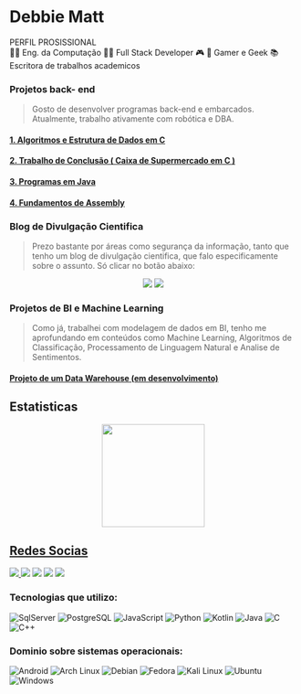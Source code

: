 # Debbie Matt
PERFIL PROSISSIONAL
<br>
👩‍🎓 Eng. da Computação
👩‍💻 Full Stack Developer
🎮 🧩 Gamer e Geek
📚 Escritora de  trabalhos academicos

### Projetos back- end
> Gosto de desenvolver programas back-end e embarcados. Atualmente, trabalho ativamente com robótica e DBA.

#### <a href = "https://github.com/DebbieMatt/ALG_ESTRUT_DADOS_I"> 1. Algoritmos e Estrutura de Dados em C </a>
#### <a href = "https://github.com/DebbieMatt/Trabalho-de-AED"> 2. Trabalho de Conclusão ( Caixa de Supermercado em C ) </a>
#### <a href = "https://github.com/DebbieMatt/Test_Java"> 3. Programas em Java </a>
#### <a href = "https://github.com/DebbieMatt/STUDY-ASSEMBLY"> 4. Fundamentos de Assembly </a>

### Blog de Divulgação Cientifica
>  Prezo bastante por áreas como segurança da informação, tanto que tenho um blog de divulgação cientifica, que falo especificamente sobre o assunto. Só clicar no botão abaixo: 

<div align="center">
<a href="https://debbymatt.tumblr.com/" target="_blank"><img src="https://img.shields.io/badge/Tumblr-%2336465D.svg?&style=for-the-badge&logo=Tumblr&logoColor=white"target="_blank"></a>
<a href="https://www.debbymatt.com" target="_blank"><img src="https://img.shields.io/badge/Wordpress-21759B?style=for-the-badge&logo=wordpress&logoColor=white"target="_blank"></a>
</div>

### Projetos de BI e Machine Learning
> Como já, trabalhei com modelagem de dados em BI, tenho me aprofundando em conteúdos como Machine Learning, Algoritmos de Classificação, Processamento de Linguagem Natural e Analise de Sentimentos.

#### <a href = "https://github.com/DebbieMatt/Data-Warehouse"> Projeto de um Data Warehouse (em desenvolvimento) </a>

## Estatisticas 
<div align="center">
  <a href="https://github.com/debbiematt">
  <img height="180em" src="https://github-readme-stats.vercel.app/api?username=debbiematt&show_icons=true&theme=black&include_all_commits=true&count_private=true"/>
</div>

## Redes Socias

<div>
  <img src="https://komarev.com/ghpvc/?username=debbiematt&style=for-the-badge"/>
  <a href="https://www.instagram.com/deboramateusdec/"target="_blank"><img src="https://img.shields.io/badge/Instagram-E4405F?style=for-the-badge&logo=instagram&logoColor=white"target="_blank"></a>
  <a href="https://www.linkedin.com/in/d%C3%A9bora-mateus-camargo-a21031190" target="_blank"><img src="https://img.shields.io/badge/LinkedIn-0077B5?style=for-the-badge&logo=linkedin&logoColor=white"target="_blank"></a>
  <a href="https://debbymatt.tumblr.com/" target="_blank"><img src="https://img.shields.io/badge/Tumblr-%2336465D.svg?&style=for-the-badge&logo=Tumblr&logoColor=white"target="_blank"></a>
  <a href="https://www.debbymatt.com" target="_blank"><img src="https://img.shields.io/badge/Wordpress-21759B?style=for-the-badge&logo=wordpress&logoColor=white"target="_blank"></a>
 
 ### Tecnologias que utilizo:
 
 <div style="display: inline_block" >
    <img aling="center" alt="SqlServer" src="https://img.shields.io/badge/MySQL-005C84?style=for-the-badge&logo=mysql&logoColor=white " />
    <img aling="center" alt="PostgreSQL" src="https://img.shields.io/badge/PostgreSQL-316192?style=for-the-badge&logo=postgresql&logoColor=white"/>
    <img aling="center" alt="JavaScript" src="https://img.shields.io/badge/JavaScript-F7DF1E?style=for-the-badge&logo=javascript&logoColor=black"/>
    <img aling="center" alt="Python" src="https://img.shields.io/badge/Python-3776AB?style=for-the-badge&logo=python&logoColor=white"/>
    <img aling="center" alt="Kotlin" src= "https://img.shields.io/badge/Kotlin-0095D5?&style=for-the-badge&logo=kotlin&logoColor=white"/>
    <img aling="center" alt="Java" src= "https://img.shields.io/badge/Java-ED8B00?style=for-the-badge&logo=openjdk&logoColor=white">
    <img aling="center" alt="C" src= "https://img.shields.io/badge/C-00599C?style=for-the-badge&logo=c&logoColor=white"/>
    <img aling="center" alt="C++" src= "https://img.shields.io/badge/C%2B%2B-00599C?style=for-the-badge&logo=c%2B%2B&logoColor=white"/>
 </div>

 ### Dominio sobre sistemas operacionais:
 
 <div style="display: inline_block" >
 <img aling="center" alt="Android" src= "https://img.shields.io/badge/Android-3DDC84?style=for-the-badge&logo=android&logoColor=white">
 <img aling="center" alt="Arch Linux" src= "https://img.shields.io/badge/Arch_Linux-1793D1?style=for-the-badge&logo=arch-linux&logoColor=white">
 <img aling="center" alt="Debian" src= "https://img.shields.io/badge/Debian-A81D33?style=for-the-badge&logo=debian&logoColor=white">
 <img aling="center" alt="Fedora" src= "https://img.shields.io/badge/Fedora-51A2DA?style=for-the-badge&logo=fedora&logoColor=white">
 <img aling="center" alt="Kali Linux" src= "https://img.shields.io/badge/Kali_Linux-557C94?style=for-the-badge&logo=kali-linux&logoColor=white">
 <img aling="center" alt="Ubuntu" src= "https://img.shields.io/badge/Ubuntu-E95420?style=for-the-badge&logo=ubuntu&logoColor=white">
 <img aling="center" alt="Windows" src="https://img.shields.io/badge/Windows-0078D6?style=for-the-badge&logo=windows&logoColor=white">
 </div>
 
